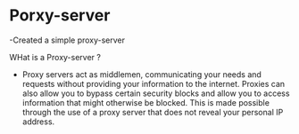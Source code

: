 # Porxy-server 
-Created a simple proxy-server 

WHat is a Proxy-server ? 
 - Proxy servers act as middlemen, communicating your needs and requests without providing your information to the internet. Proxies can also allow you to bypass certain security blocks and allow you to access information that might otherwise be blocked. This is made possible through the use of a proxy server that does not reveal your personal IP address.

